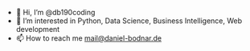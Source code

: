 - 👋 Hi, I’m @db190coding
- 👀 I’m interested in Python, Data Science, Business Intelligence, Web development
- 📫 How to reach me mail@daniel-bodnar.de

<!---
db190coding/db190coding is a ✨ special ✨ repository because its `README.md` (this file) appears on your GitHub profile.
You can click the Preview link to take a look at your changes.
--->
